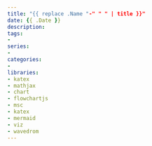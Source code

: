 ```yaml
---
title: "{{ replace .Name "-" " " | title }}"
date: {{ .Date }}
description:
tags:
-
series:
-
categories:
-
libraries:
- katex 
- mathjax
- chart
- flowchartjs
- msc
- katex
- mermaid
- viz
- wavedrom
---
```

